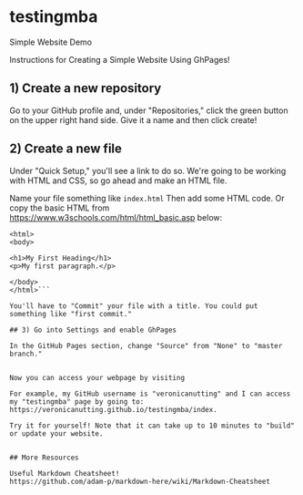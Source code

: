 # testingmba
Simple Website Demo

Instructions for Creating a Simple Website Using GhPages!

## 1) Create a new repository
Go to your GitHub profile and, under "Repositories," click the green button on the upper right hand side. Give it a name and then click create!

## 2) Create a new file
Under "Quick Setup," you'll see a link to do so. We're going to be working with HTML and CSS, so go ahead and make an HTML file.

Name your file something like `index.html`
Then add some HTML code. Or copy the basic HTML from https://www.w3schools.com/html/html_basic.asp below:

```<!DOCTYPE html>
<html>
<body>

<h1>My First Heading</h1>
<p>My first paragraph.</p>

</body>
</html>```

You'll have to "Commit" your file with a title. You could put something like "first commit."

## 3) Go into Settings and enable GhPages

In the GitHub Pages section, change "Source" from "None" to "master branch."


Now you can access your webpage by visiting 

For example, my GitHub username is "veronicanutting" and I can access my "testingmba" page by going to: https://veronicanutting.github.io/testingmba/index.

Try it for yourself! Note that it can take up to 10 minutes to "build" or update your website.


## More Resources

Useful Markdown Cheatsheet!
https://github.com/adam-p/markdown-here/wiki/Markdown-Cheatsheet
